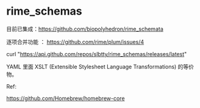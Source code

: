 # rime_schemas

目前已集成：https://github.com/biopolyhedron/rime_schemata


逐项合并功能 ： https://github.com/rime/plum/issues/4

curl  "https://api.github.com/repos/slbtty/rime_schemas/releases/latest"





YAML 里面 XSLT (Extensible Stylesheet Language Transformations) 的等价物。

Ref:

https://github.com/Homebrew/homebrew-core

